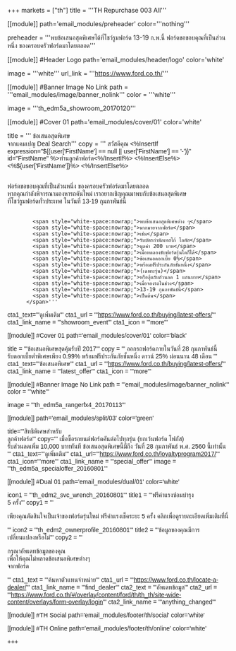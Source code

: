 +++
markets = ["th"]
title = '''TH Repurchase 003 All'''


[[module]]
path='email_modules/preheader'
color='''nothing'''

preheader = '''พบข้อเสนอสุดพิเศษได้ที่โชว์รูมฟอร์ด 13-19 ก.พ.นี้ ฟอร์ดขอขอบคุณที่เป็นส่วนหนึ่ง ของครอบครัวฟอร์ดมาโดยตลอด'''

[[module]] #Header Logo
path='email_modules/header/logo'
color='white'

  image = '''white'''
  url_link = '''https://www.ford.co.th/'''

[[module]] #Banner Image No Link
path = '''email_modules/image/banner_nolink'''
color = '''white'''

  image = '''th_edm5a_showroom_20170120'''

[[module]] #Cover 01
path='email_modules/cover/01'
color='white'

  title = '''<span style="font-family:Tahoma, Verdana, Sans-serif;">
  <span style="white-space:nowrap;">ข้อเสนอสุดพิเศษ</span><br>
    <span style="white-space:nowrap;">จากแคมเปญ Deal Search</span></span>'''
  copy = ''' <span style="font-family:Tahoma, Verdana, Sans-serif;">สวัสดีคุณ <%InsertIf expression="${(user['FirstName'] == null || user['FirstName'] == '-')}" id="FirstName" %>ท่านลูกค้าฟอร์ด<%/InsertIf%> <%InsertElse%> <%${user['FirstName']}%> <%/InsertElse%><br /><br /></span>

<span style="font-family:Tahoma, Verdana, Sans-serif;">
            <span style="white-space:nowrap;">ฟอร์ดขอขอบคุณ</span>ที่<span style="white-space:nowrap;">เป็นส่วนหนึ่ง</span> ของ<span style="white-space:nowrap;">ครอบครัวฟอร์ดมาโดยตลอด</span> 
            <span style="white-space:nowrap;">หากคุณกำลังพิจารณามองหารถคันใหม่</span>
            <span style="white-space:nowrap;">เราอยากเชิญคุณ</span>มา<span style="white-space:nowrap;">พบกับข้อเสนอสุดพิเศษ</span>
            <span style="white-space:nowrap;">ที่โชว์รูมฟอร์ดทั่วประเทศ</span>
            <span style="white-space:nowrap;">ในวันที่ 13-19 กุมภาพันธ์นี้</span><br><br>

            <span style="white-space:nowrap;">พบข้อเสนอสุดพิเศษต่าง ๆ</span> 
            <span style="white-space:nowrap;">มากมายจากฟอร์ด</span>
            <span style="white-space:nowrap;">เช่น</span> 
            <span style="white-space:nowrap;">รับบัตรกำนัลเทสโก้ โลตัส</span>
            <span style="white-space:nowrap;">มูลค่า 200 บาท</span> 
            <span style="white-space:nowrap;">เมื่อทดลองขับฟอร์ดรุ่นใดก็ได้</span> 
            <span style="white-space:nowrap;">ข้อเสนอดอกเบี้ย 0%</span> 
            <span style="white-space:nowrap;">พร้อมฟรีประกันภัยชั้นหนึ่ง</span> 
            <span style="white-space:nowrap;">(เฉพาะรุ่น)</span> 
            <span style="white-space:nowrap;">หรือลุ้นรับส่วนลด 1 แสนบาท</span>
            <span style="white-space:nowrap;">เมื่อจองรถในช่วง</span> 
            <span style="white-space:nowrap;">13-19 กุมภาพันธ์นี้</span> 
            <span style="white-space:nowrap;">เป็นต้น</span>
          </span>'''
  cta1_text='''<span style="font-family:Tahoma, Verdana, Sans-serif">ดูเพิ่มเติม</span>'''
  cta1_url = '''https://www.ford.co.th/buying/latest-offers/'''
  cta1_link_name = '''showroom_event'''
  cta1_icon = '''more'''

[[module]] #Cover 01
path='email_modules/cover/01'
color='black'

  title = '''<span style="font-family:Tahoma, Verdana, Sans-serif;">ข้อเสนอพิเศษสุดคุ้มรับปี 2017</span>'''
  copy = '''<span style="font-family:Tahoma, Verdana, Sans-serif;">
            <span style="white-space:nowrap;">ออกรถฟอร์ดภายในวันที่ 28 กุมภาพันธ์นี้</span>
            <span style="white-space:nowrap;">รับดอกเบี้ยต่ำพิเศษเพียง 0.99%</span>
            <span style="white-space:nowrap;">พร้อมฟรีประกันภัยชั้นหนึ่ง</span>
            <span style="white-space:nowrap;">ดาวน์ 25% ผ่อนนาน 48 เดือน</span>
          </span>'''
  cta1_text='''<span style="font-family:Tahoma, Verdana, Sans-serif">ข้อเสนอพิเศษ</span>'''
  cta1_url = '''https://www.ford.co.th/buying/latest-offers/'''
  cta1_link_name = '''latest_offer'''
  cta1_icon = '''more'''

[[module]] #Banner Image No Link
path = '''email_modules/image/banner_nolink'''
color = '''white'''

  image = '''th_edm5a_rangerfx4_20170113'''

[[module]]
path='email_modules/split/03'
color='green'

title='''<span style="font-family:Tahoma, Verdana, Sans-serif">สิทธิพิเศษสำหรับ<br />ลูกค้าฟอร์ด</span>'''
copy='''<span style="font-family:Tahoma, Verdana, Sans-serif;">
                  <span style="white-space:nowrap;">เมื่อซื้อรถยนต์ฟอร์ดคันต่อไปทุกรุ่น</span> 
                  <span style="white-space:nowrap;">(ยกเว้นฟอร์ด โฟกัส)</span> 
                  <span style="white-space:nowrap;">รับส่วนลดเพิ่ม 10,000 บาททันที</span> 
                  <span style="white-space:nowrap;">ข้อเสนอสุดพิเศษนี้มีถึง</span> 
                  <span style="white-space:nowrap;">วันที่ 28 กุมภาพันธ์ พ.ศ. 2560</span> 
                  <span style="white-space:nowrap;">นี้เท่านั้น</span>
                </span>'''
cta1_text='''<span style="font-family:Tahoma, Verdana, Sans-serif">ดูเพิ่มเติม</span>'''
cta1_url='''https://www.ford.co.th/loyaltyprogram2017/'''
cta1_icon='''more'''
cta1_link_name = '''special_offer'''
image = '''th_edm5a_specialoffer_20160801'''

[[module]] #Dual 01
path='email_modules/dual/01'
color='white'

  icon1 = '''th_edm2_svc_wrench_20160801'''
  title1 = '''<span style="font-family:Tahoma, Verdana, Sans-serif">ฟรีค่าแรงซ่อมบำรุง<br />5 ครั้ง</span>'''
  copy1 = '''<span style="font-family:Tahoma, Verdana, Sans-serif">
  
<span style=" white-space:nowrap;">เพียงคุณตัดสินใจเป็นเจ้าของฟอร์ดรุ่นใหม่</span> 
<span style=" white-space:nowrap;">ฟรีค่าแรงเช็คระยะ 5 ครั้ง</span> 
<span style=" white-space:nowrap;">คลิกเพื่อดูรายละเอียดเพิ่มเติมที่นี่</span>

</span>'''
  icon2 = '''th_edm2_ownerprofile_20160801'''
  title2 = '''<span style="font-family:Tahoma, Verdana, Sans-serif">ข้อมูลของคุณมีการ<br />เปลี่ยนแปลงหรือไม่</span>'''
  copy2 = '''<span style="font-family:Tahoma, Verdana, Sans-serif">
  
กรุณาอัพเดทข้อมูลของคุณ <br />
<span style=" white-space:nowrap;">เพื่อให้คุณ</span><span style=" white-space:nowrap;">ไม่พลาด</span><span style=" white-space:nowrap;">ข้อเสนอ</span><span style=" white-space:nowrap;">พิเศษ</span>ต่างๆ <br />
<span style=" white-space:nowrap;">จากฟอร์ด</span>
  
</span>'''
  cta1_text = '''<span style="font-family:Tahoma, Verdana, Sans-serif">ค้นหาตัวแทนจำหน่าย</span>'''
  cta1_url = '''https://www.ford.co.th/locate-a-dealer/'''
  cta1_link_name = '''find_dealer'''
  cta2_text = '''<span style="font-family:Tahoma, Verdana, Sans-serif">อัพเดทข้อมูล</span>'''
  cta2_url = '''https://www.ford.co.th/#/overlay/content/ford/th/th_th/site-wide-content/overlays/form-overlay/login'''
  cta2_link_name = '''anything_changed'''


[[module]] #TH Social
path='email_modules/footer/th/social'
color='white'

[[module]] #TH Online
path='email_modules/footer/th/online'
color='white'

+++